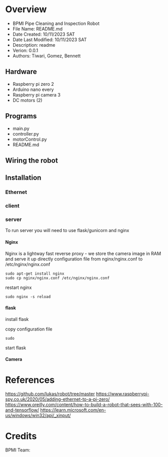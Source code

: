 # Overview

- BPMI Pipe Cleaning and Inspection Robot
- File Name: README.md
- Date Created: 10/11/2023 SAT
- Date Last Modified: 10/11/2023 SAT
- Description: readme
- Verion: 0.0.1
- Authors: Tiwari, Gomez, Bennett

## Hardware
- Raspberry pi zero 2
- Arduino nano every
- Raspberry pi camera 3
- DC motors (2)
## Programs
- main.py
- controller.py
- motorControl.py
- README.md
## Wiring the robot

## Installation

### Ethernet

### client

### server

To run server you will need to use flask/gunicorn and nginx

#### Nginx

Nginx is a lightway fast reverse proxy - we store the camera image in RAM and serve it up directly
configuration file from nginx/nginx.conf to /etc/nginx/nginx.conf

```
sudo apt-get install nginx
sudo cp nginx/nginx.conf /etc/nginx/nginx.conf
```

restart nginx

```
sudo nginx -s reload
```

#### flask

install flask


copy configuration file

```
sudo
```

start flask

#### Camera

# References

https://github.com/lukas/robot/tree/master
https://www.raspberrypi-spy.co.uk/2020/05/adding-ethernet-to-a-pi-zero/
https://www.oreilly.com/content/how-to-build-a-robot-that-sees-with-100-and-tensorflow/
https://learn.microsoft.com/en-us/windows/win32/api/_xinput/

# Credits

BPMI Team:
